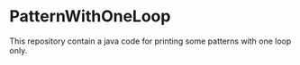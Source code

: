 # PatternWithOneLoop
This repository contain a java code for printing some patterns with one loop only.
